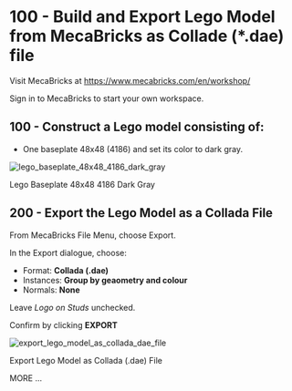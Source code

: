 # 100 - Build and Export Lego Model from MecaBricks as Collade (*.dae) file

Visit MecaBricks at https://www.mecabricks.com/en/workshop/

Sign in to MecaBricks to start your own workspace.

## 100 - Construct a Lego model consisting of:

- One baseplate 48x48 (4186) and set its color to dark gray.

![lego_baseplate_48x48_4186_dark_gray](https://github.com/vanHeemstraSystems/threejs-collada-gltf/assets/1499433/5cd93d45-c67c-4372-9d47-40c3f54bc692)

Lego Baseplate 48x48 4186 Dark Gray

## 200 - Export the Lego Model as a Collada File

From MecaBricks File Menu, choose Export.

In the Export dialogue, choose:

- Format: **Collada (.dae)**
- Instances: **Group by geaometry and colour**
- Normals: **None**

Leave *Logo on Studs* unchecked.

Confirm by clicking **EXPORT**

![export_lego_model_as_collada_dae_file](https://github.com/vanHeemstraSystems/threejs-collada-gltf/assets/1499433/c9d7aabd-2d9a-4b34-b792-be48253c043a)

Export Lego Model as Collada (.dae) File

MORE ...
